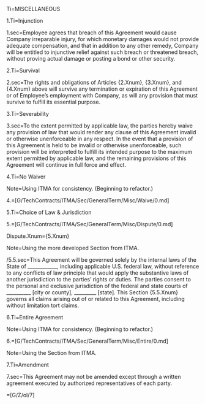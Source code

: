 Ti=MISCELLANEOUS

1.Ti=Injunction

1.sec=Employee agrees that breach of this Agreement would cause Company irreparable injury, for which monetary damages would not provide adequate compensation, and that in addition to any other remedy, Company will be entitled to injunctive relief against such breach or threatened breach, without proving actual damage or posting a bond or other security.

2.Ti=Survival

2.sec=The rights and obligations of Articles {2.Xnum}, {3.Xnum}, and {4.Xnum} above will survive any termination or expiration of this Agreement or of Employee’s employment with Company, as will any provision that must survive to fulfill its essential purpose.

3.Ti=Severability

3.sec=To the extent permitted by applicable law, the parties hereby waive any provision of law that would render any clause of this Agreement invalid or otherwise unenforceable in any respect. In the event that a provision of this Agreement is held to be invalid or otherwise unenforceable, such provision will be interpreted to fulfill its intended purpose to the maximum extent permitted by applicable law, and the remaining provisions of this Agreement will continue in full force and effect.

4.Ti=No Waiver

Note=Using ITMA for consistency.  (Beginning to refactor.)

4.=[G/TechContracts/ITMA/Sec/GeneralTerm/Misc/Waive/0.md]

5.Ti=Choice of Law & Jurisdiction

5.=[G/TechContracts/ITMA/Sec/GeneralTerm/Misc/Dispute/0.md]

Dispute.Xnum={5.Xnum}

Note=Using the more developed Section from ITMA.

/5.5.sec=This Agreement will be governed solely by the internal laws of the State of ____________, including applicable U.S. federal law, without reference to any conflicts of law principle that would apply the substantive laws of another jurisdiction to the parties’ rights or duties. The parties consent to the personal and exclusive jurisdiction of the federal and state courts of __________ [city or county], _________ [state]. This Section {5.5.Xnum} governs all claims arising out of or related to this Agreement, including without limitation tort claims.

6.Ti=Entire Agreement

Note=Using ITMA for consistency.  (Beginning to refactor.)

6.=[G/TechContracts/ITMA/Sec/GeneralTerm/Misc/Entire/0.md]

Note=Using the Section from ITMA.


7.Ti=Amendment

7.sec=This Agreement may not be amended except through a written agreement executed by authorized representatives of each party.

=[G/Z/ol/7]
